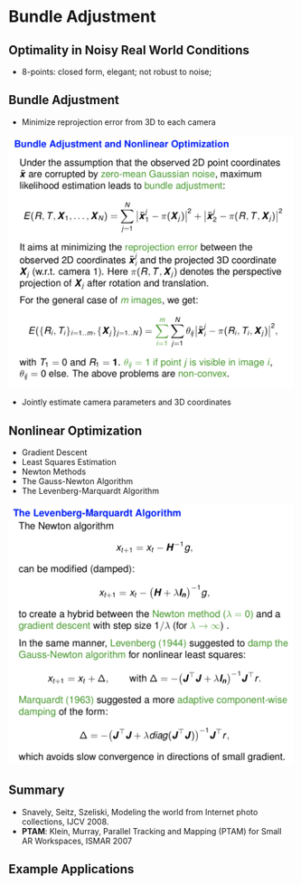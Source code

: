 # Bundle Adjustment

## Optimality in Noisy Real World Conditions
- 8-points: closed form, elegant; not robust to noise;

## Bundle Adjustment
- Minimize reprojection error from 3D to each camera
<img src="/CV-3D/images/trad/ba.png" alt="drawing" width="600"/>

- Jointly estimate camera parameters and 3D coordinates

## Nonlinear Optimization
- Gradient Descent
- Least Squares Estimation
- Newton Methods
- The Gauss-Newton Algorithm
- The Levenberg-Marquardt Algorithm
<img src="/CV-3D/images/trad/jm-optimizer.png" alt="drawing" width="600"/>

## Summary
- Snavely, Seitz, Szeliski, Modeling the world from Internet photo collections, IJCV 2008.
- **PTAM**: Klein, Murray, Parallel Tracking and Mapping (PTAM) for Small AR Workspaces, ISMAR 2007

## Example Applications